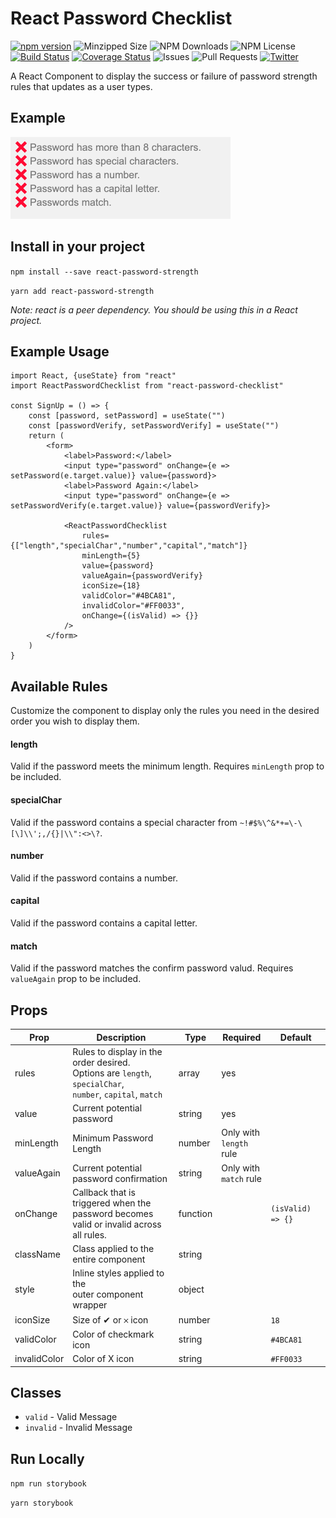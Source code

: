 # React Password Checklist
[![npm version](https://badge.fury.io/js/react-password-checklist.svg)](https://badge.fury.io/js/react-password-checklist) ![Minzipped Size](https://img.shields.io/bundlephobia/minzip/react-password-checklist) ![NPM Downloads](https://img.shields.io/npm/dw/react-password-checklist) ![NPM License](https://img.shields.io/npm/l/react-password-checklist) 
<br /> [![Build Status](https://travis-ci.org/sators/react-password-checklist.svg?branch=master)](https://travis-ci.org/sators/react-password-checklist) [![Coverage Status](https://coveralls.io/repos/github/sators/react-password-checklist/badge.svg?branch=master)](https://coveralls.io/github/sators/react-password-checklist?branch=master) ![Issues](https://img.shields.io/github/issues/sators/react-password-checklist) ![Pull Requests](https://img.shields.io/github/issues-pr/sators/react-password-checklist) [![Twitter](https://img.shields.io/twitter/follow/sators.svg?style=social&label=@sators)](https://twitter.com/sators)

A React Component to display the success or failure of password strength rules that updates as a user types.

## Example
![React Password Checklist Demo](demo/demo.gif)

## Install in your project

`npm install --save react-password-strength`

`yarn add react-password-strength`

_Note: react is a peer dependency. You should be using this in a React project._

## Example Usage

```
import React, {useState} from "react"
import ReactPasswordChecklist from "react-password-checklist"

const SignUp = () => {
	const [password, setPassword] = useState("")
	const [passwordVerify, setPasswordVerify] = useState("")
	return (
		<form>
			<label>Password:</label>
			<input type="password" onChange={e => setPassword(e.target.value)} value={password}>
			<label>Password Again:</label>
			<input type="password" onChange={e => setPasswordVerify(e.target.value)} value={passwordVerify}>

			<ReactPasswordChecklist
				rules={["length","specialChar","number","capital","match"]}
				minLength={5}
				value={password}
				valueAgain={passwordVerify}
				iconSize={18}
				validColor="#4BCA81",
				invalidColor="#FF0033",
				onChange={(isValid) => {}}
			/>
		</form>
	)
}
```



## Available Rules

Customize the component to display only the rules you need in the desired order you wish to display them.

#### length
Valid if the password meets the minimum length. Requires `minLength` prop to be included.

#### specialChar

Valid if the password contains a special character from `~!#$%\^&*+=\-\[\]\\';,/{}|\\":<>\?`.

#### number

Valid if the password contains a number.

#### capital

Valid if the password contains a capital letter.

#### match

Valid if the password matches the confirm password valud. Requires `valueAgain` prop to be included.


## Props

| Prop  | Description  | Type  | Required  | Default  |
|---|---|---|---|---|
|  rules | Rules to display in the order desired.<br />Options are `length`, `specialChar`,<br />`number`, `capital`, `match`  | array  | yes |
|  value | Current potential password  | string  | yes |
|  minLength | Minimum Password Length  | number  | Only with<br />`length` rule |
|  valueAgain | Current potential password confirmation  | string  | Only with<br />`match` rule |
|  onChange | Callback that is triggered when the<br />password becomes valid or invalid across<br />all rules. | function  |  | `(isValid) => {}`
|  className | Class applied to the entire component  | string  |  |
|  style | Inline styles applied to the<br />outer component wrapper  | object  |  |
|  iconSize | Size of ✔ or 𐄂 icon  | number  |  | `18` |
|  validColor | Color of checkmark icon  | string  |  | `#4BCA81` |
|  invalidColor | Color of X icon  | string  |  | `#FF0033` |

## Classes
* `valid` - Valid Message
* `invalid` - Invalid Message

## Run Locally

`npm run storybook`

`yarn storybook`
